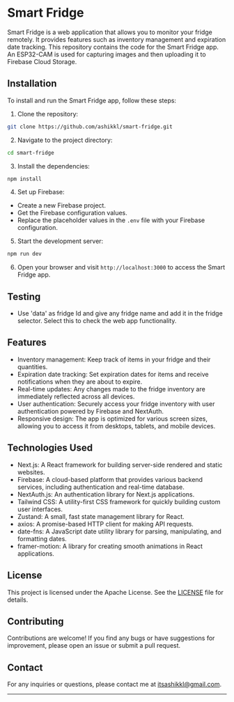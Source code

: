 # Smart Fridge

Smart Fridge is a web application that allows you to monitor your fridge remotely. It provides features such as inventory management and expiration date tracking. This repository contains the code for the Smart Fridge app. An ESP32-CAM is used for capturing images and then uploading it to Firebase Cloud Storage. 

## Installation

To install and run the Smart Fridge app, follow these steps:

1. Clone the repository:

```bash
git clone https://github.com/ashikkl/smart-fridge.git
```

2. Navigate to the project directory:

```bash
cd smart-fridge
```

3. Install the dependencies:

```bash
npm install
```

4. Set up Firebase:

- Create a new Firebase project.
- Get the Firebase configuration values.
- Replace the placeholder values in the `.env` file with your Firebase configuration.

5. Start the development server:

```bash
npm run dev
```

6. Open your browser and visit `http://localhost:3000` to access the Smart Fridge app.

## Testing
- Use 'data' as fridge Id and give any fridge name and add it in the fridge selector. Select this to check the web app functionality.

## Features

- Inventory management: Keep track of items in your fridge and their quantities.
- Expiration date tracking: Set expiration dates for items and receive notifications when they are about to expire.
- Real-time updates: Any changes made to the fridge inventory are immediately reflected across all devices.
- User authentication: Securely access your fridge inventory with user authentication powered by Firebase and NextAuth.
- Responsive design: The app is optimized for various screen sizes, allowing you to access it from desktops, tablets, and mobile devices.

## Technologies Used

- Next.js: A React framework for building server-side rendered and static websites.
- Firebase: A cloud-based platform that provides various backend services, including authentication and real-time database.
- NextAuth.js: An authentication library for Next.js applications.
- Tailwind CSS: A utility-first CSS framework for quickly building custom user interfaces.
- Zustand: A small, fast state management library for React.
- axios: A promise-based HTTP client for making API requests.
- date-fns: A JavaScript date utility library for parsing, manipulating, and formatting dates.
- framer-motion: A library for creating smooth animations in React applications.

## License

This project is licensed under the Apache License. See the [LICENSE](LICENSE) file for details.

## Contributing

Contributions are welcome! If you find any bugs or have suggestions for improvement, please open an issue or submit a pull request.

## Contact

For any inquiries or questions, please contact me at itsashikkl@gmail.com.

---
